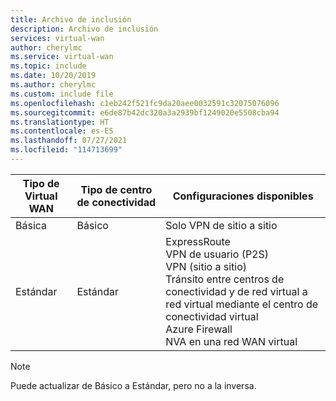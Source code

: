 ```yaml
---
title: Archivo de inclusión
description: Archivo de inclusión
services: virtual-wan
author: cherylmc
ms.service: virtual-wan
ms.topic: include
ms.date: 10/20/2019
ms.author: cherylmc
ms.custom: include file
ms.openlocfilehash: c1eb242f521fc9da20aee0032591c32075076096
ms.sourcegitcommit: e6de87b42dc320a3a2939bf1249020e5508cba94
ms.translationtype: HT
ms.contentlocale: es-ES
ms.lasthandoff: 07/27/2021
ms.locfileid: "114713699"
---
```

| **Tipo de Virtual WAN** | **Tipo de centro de conectividad** | **Configuraciones disponibles** |
|---|---|---|
|Básica | Básico | Solo VPN de sitio a sitio |
| Estándar | Estándar | ExpressRoute<br>VPN de usuario (P2S)<br>VPN (sitio a sitio)<br> Tránsito entre centros de conectividad y de red virtual a red virtual mediante el centro de conectividad virtual<br> Azure Firewall<br> NVA en una red WAN virtual |

>[!NOTE]
>Puede actualizar de Básico a Estándar, pero no a la inversa.
>
